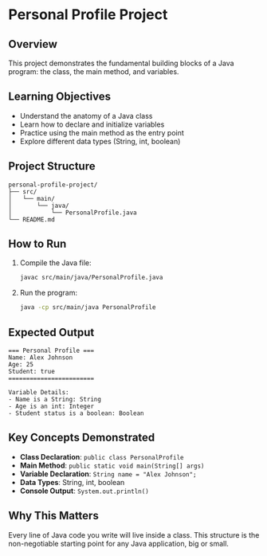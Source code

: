 # Personal Profile Project

## Overview
This project demonstrates the fundamental building blocks of a Java program: the class, the main method, and variables.

## Learning Objectives
- Understand the anatomy of a Java class
- Learn how to declare and initialize variables
- Practice using the main method as the entry point
- Explore different data types (String, int, boolean)

## Project Structure
```
personal-profile-project/
├── src/
│   └── main/
│       └── java/
│           └── PersonalProfile.java
└── README.md
```

## How to Run
1. Compile the Java file:
   ```bash
   javac src/main/java/PersonalProfile.java
   ```

2. Run the program:
   ```bash
   java -cp src/main/java PersonalProfile
   ```

## Expected Output
```
=== Personal Profile ===
Name: Alex Johnson
Age: 25
Student: true
========================

Variable Details:
- Name is a String: String
- Age is an int: Integer
- Student status is a boolean: Boolean
```

## Key Concepts Demonstrated
- **Class Declaration**: `public class PersonalProfile`
- **Main Method**: `public static void main(String[] args)`
- **Variable Declaration**: `String name = "Alex Johnson";`
- **Data Types**: String, int, boolean
- **Console Output**: `System.out.println()`

## Why This Matters
Every line of Java code you write will live inside a class. This structure is the non-negotiable starting point for any Java application, big or small.
